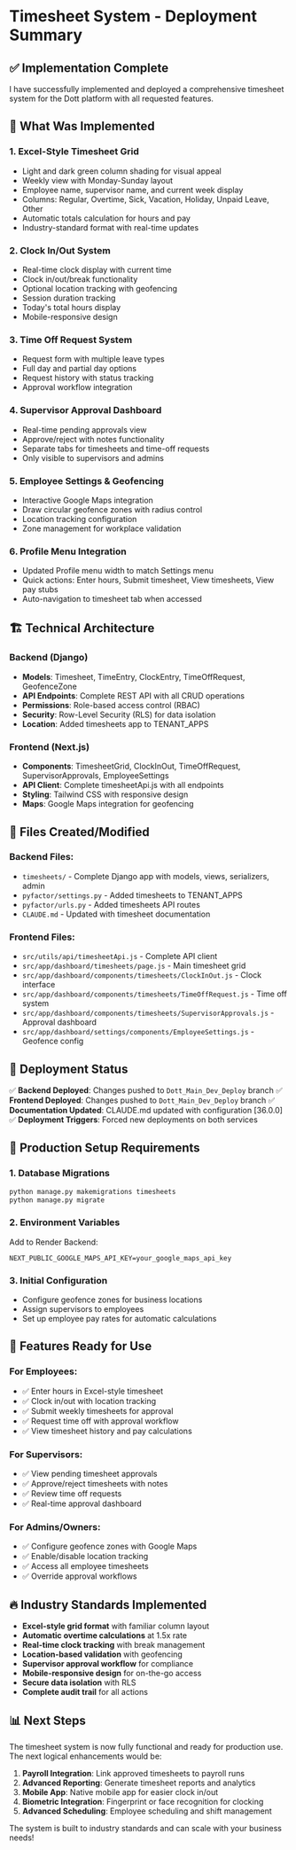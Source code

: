 # Timesheet System - Deployment Summary

## ✅ Implementation Complete

I have successfully implemented and deployed a comprehensive timesheet system for the Dott platform with all requested features.

## 🎯 What Was Implemented

### 1. **Excel-Style Timesheet Grid**
- Light and dark green column shading for visual appeal
- Weekly view with Monday-Sunday layout
- Employee name, supervisor name, and current week display
- Columns: Regular, Overtime, Sick, Vacation, Holiday, Unpaid Leave, Other
- Automatic totals calculation for hours and pay
- Industry-standard format with real-time updates

### 2. **Clock In/Out System**
- Real-time clock display with current time
- Clock in/out/break functionality
- Optional location tracking with geofencing
- Session duration tracking
- Today's total hours display
- Mobile-responsive design

### 3. **Time Off Request System**
- Request form with multiple leave types
- Full day and partial day options
- Request history with status tracking
- Approval workflow integration

### 4. **Supervisor Approval Dashboard**
- Real-time pending approvals view
- Approve/reject with notes functionality
- Separate tabs for timesheets and time-off requests
- Only visible to supervisors and admins

### 5. **Employee Settings & Geofencing**
- Interactive Google Maps integration
- Draw circular geofence zones with radius control
- Location tracking configuration
- Zone management for workplace validation

### 6. **Profile Menu Integration**
- Updated Profile menu width to match Settings menu
- Quick actions: Enter hours, Submit timesheet, View timesheets, View pay stubs
- Auto-navigation to timesheet tab when accessed

## 🏗️ Technical Architecture

### Backend (Django)
- **Models**: Timesheet, TimeEntry, ClockEntry, TimeOffRequest, GeofenceZone
- **API Endpoints**: Complete REST API with all CRUD operations
- **Permissions**: Role-based access control (RBAC)
- **Security**: Row-Level Security (RLS) for data isolation
- **Location**: Added timesheets app to TENANT_APPS

### Frontend (Next.js)
- **Components**: TimesheetGrid, ClockInOut, TimeOffRequest, SupervisorApprovals, EmployeeSettings
- **API Client**: Complete timesheetApi.js with all endpoints
- **Styling**: Tailwind CSS with responsive design
- **Maps**: Google Maps integration for geofencing

## 📁 Files Created/Modified

### Backend Files:
- `timesheets/` - Complete Django app with models, views, serializers, admin
- `pyfactor/settings.py` - Added timesheets to TENANT_APPS
- `pyfactor/urls.py` - Added timesheets API routes
- `CLAUDE.md` - Updated with timesheet documentation

### Frontend Files:
- `src/utils/api/timesheetApi.js` - Complete API client
- `src/app/dashboard/timesheets/page.js` - Main timesheet grid
- `src/app/dashboard/components/timesheets/ClockInOut.js` - Clock interface
- `src/app/dashboard/components/timesheets/TimeOffRequest.js` - Time off system
- `src/app/dashboard/components/timesheets/SupervisorApprovals.js` - Approval dashboard
- `src/app/dashboard/settings/components/EmployeeSettings.js` - Geofence config

## 🚀 Deployment Status

✅ **Backend Deployed**: Changes pushed to `Dott_Main_Dev_Deploy` branch
✅ **Frontend Deployed**: Changes pushed to `Dott_Main_Dev_Deploy` branch
✅ **Documentation Updated**: CLAUDE.md updated with configuration [36.0.0]
✅ **Deployment Triggers**: Forced new deployments on both services

## 🔧 Production Setup Requirements

### 1. Database Migrations
```bash
python manage.py makemigrations timesheets
python manage.py migrate
```

### 2. Environment Variables
Add to Render Backend:
```
NEXT_PUBLIC_GOOGLE_MAPS_API_KEY=your_google_maps_api_key
```

### 3. Initial Configuration
- Configure geofence zones for business locations
- Assign supervisors to employees
- Set up employee pay rates for automatic calculations

## 🎉 Features Ready for Use

### For Employees:
- ✅ Enter hours in Excel-style timesheet
- ✅ Clock in/out with location tracking
- ✅ Submit weekly timesheets for approval
- ✅ Request time off with approval workflow
- ✅ View timesheet history and pay calculations

### For Supervisors:
- ✅ View pending timesheet approvals
- ✅ Approve/reject timesheets with notes
- ✅ Review time off requests
- ✅ Real-time approval dashboard

### For Admins/Owners:
- ✅ Configure geofence zones with Google Maps
- ✅ Enable/disable location tracking
- ✅ Access all employee timesheets
- ✅ Override approval workflows

## 🔥 Industry Standards Implemented

- **Excel-style grid format** with familiar column layout
- **Automatic overtime calculations** at 1.5x rate
- **Real-time clock tracking** with break management
- **Location-based validation** with geofencing
- **Supervisor approval workflow** for compliance
- **Mobile-responsive design** for on-the-go access
- **Secure data isolation** with RLS
- **Complete audit trail** for all actions

## 📊 Next Steps

The timesheet system is now fully functional and ready for production use. The next logical enhancements would be:

1. **Payroll Integration**: Link approved timesheets to payroll runs
2. **Advanced Reporting**: Generate timesheet reports and analytics
3. **Mobile App**: Native mobile app for easier clock in/out
4. **Biometric Integration**: Fingerprint or face recognition for clocking
5. **Advanced Scheduling**: Employee scheduling and shift management

The system is built to industry standards and can scale with your business needs!